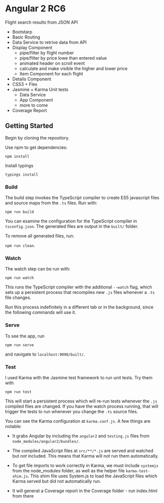 # Angular 2 RC6

Flight search results from JSON API
- Bootstarp
- Basic Routing 
- Data Service to retrive data from API
- Display Component
    - pipe/filter by flight number
    - pipe/filter by price lowe than entered value
    - animated header on scroll event
    - calculate and make visible the higher and lower price
    - Item Component for each flight
- Details Component
- CSS3 + Flex
- Jasmine + Karma Unit tests
    - Data Service
    - App Component
    - more to come
- Coverage Report

## Getting Started

Begin by cloning the repository.

Use npm to get dependencies:

`npm install`

Install typings

`typings install`

### Build

The build step invokes the TypeScript compiler to create ES5 javascript
files and source maps from the `.ts` files. Run with:

`npm run build`

You can examine the configuration for the TypeScript compiler in `tsconfig.json`.
The generated files are output in the `built/` folder.

To remove all generated files, run:

`npm run clean`.

### Watch

The watch step can be run with:

`npm run watch`

This runs the TypeScript compiler with the additional `--watch` flag, which 
sets up a persistent process that recompiles new `.js` files whenever a `.ts`
file changes.

Run this process indefinitely in a different tab or in the background, since
the following commands will use it.

### Serve

To see the app, run

`npm run serve`

and navigate to `localhost:9090/built/`.

### Test

I used Karma with the Jasmine test framework to run unit tests. Try them with

`npm run test`

This will start a persistent process which will re-run tests whenever the `.js`
compiled files are changed. If you have the watch process running, that will
trigger the tests to run whenever you change the `.ts` source files.

You can see the Karma configuration at `karma.conf.js`. A few things are notable:

 - It grabs Angular by including the `angular2` and `testing.js` files from
 `node_modules/angular2/bundles/`.

 - The compiled JavaScript files at `src/**/*.js` are served and watched but _not_ included.
 This means that Karma will not run them automatically.

 - To get file imports to work correctly in Karma, we must include `systemjs`
 from the node_modules folder, as well as the helper file `karma-test-shim.js`.
 This shim file uses System.js to load the JavaScript files which Karma served
 but did not automatically run.

 - It will generat a Coverage report in the Coverage folder - run index.html from there
 
